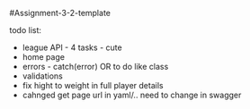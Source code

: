 #Assignment-3-2-template

todo list:
- league API - 4 tasks - cute
- home page
- errors - catch(error) OR to do like class
- validations
- fix hight to weight in full player details
- cahnged get page url in yaml/.. need to change in swagger